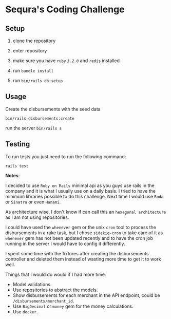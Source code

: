 # Sequra's Coding Challenge

## Setup

1. clone the repository

2. enter repository

3. make sure you have `ruby` *`3.2.0`* and `redis` installed

4. run `bundle install`

5. run `bin/rails db:setup`

## Usage

Create the disbursements with the seed data

```
bin/rails disbursements:create
```

run the server `bin/rails s`


## Testing

To run tests you just need to run the following command:

```
rails test
```

**Notes**:

I decided to use `Ruby on Rails` minimal api as you guys use rails in the company and it is what I usually use on a daily basis. I tried to have the minimum libraries possible to do this challenge. Next time I would use `Roda` or `Sinatra` or even `Hanami`.

As architecture wise, I don't know if can call this an `hexagonal architecture` as I am not using repositories.

I could have used the `whenever` gem or the unix `cron` tool to process the disbursements in a rake task, but I chose `sidekiq-cron` to take care of it as `whenever` gem has not been updated recently and to have the cron job running in the server I would have to config it differently.

I spent some time with the fixtures after creating the disbursements controller and deleted them instead of wasting more time to get it to work well.

Things that I would do would if I had more time:
  - Model validations.
  - Use repositories to abstract the models.
  - Show disbursements for each merchant in the API endpoint, could be `/disbursements/merchant_id`.
  - Use `BigDecimal` or `money` gem for the money calculations.
  - Use `docker`.
